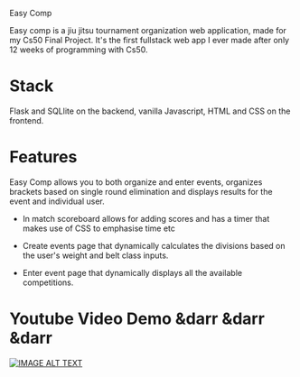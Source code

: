 Easy Comp

Easy comp is a jiu jitsu tournament organization web application, made for my Cs50 Final Project. It's the first fullstack web app I ever made after only 12 weeks of programming with Cs50.

# Stack 

Flask and SQLlite on the backend, vanilla Javascript, HTML and CSS on the frontend. 

# Features 

Easy Comp allows you to both organize and enter events, organizes brackets based on single round elimination and displays results for the event and individual user. 

* In match scoreboard allows for adding scores and has a timer that makes use of CSS to emphasise time etc

* Create events page that dynamically calculates the divisions based on the user's weight and belt class inputs.

* Enter event page that dynamically displays all the available competitions.

# Youtube Video Demo &darr &darr &darr

[![IMAGE ALT TEXT](https://i.ibb.co/zSC3PFH/EasyComp.jpg)](https://www.youtube.com/watch?v=5J-Hixh_1RI)
